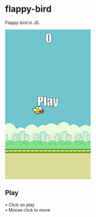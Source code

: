 # flappy-bird
Flappy bird in JS.

![Alt text](git-img/demo.PNG?raw=true "Demo")

## Play

• Click on play  
• Mouse click to move  
